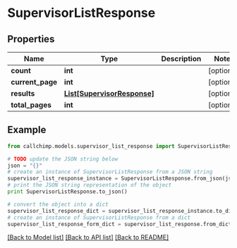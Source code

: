 # SupervisorListResponse


## Properties

Name | Type | Description | Notes
------------ | ------------- | ------------- | -------------
**count** | **int** |  | [optional] 
**current_page** | **int** |  | [optional] 
**results** | [**List[SupervisorResponse]**](SupervisorResponse.md) |  | [optional] 
**total_pages** | **int** |  | [optional] 

## Example

```python
from callchimp.models.supervisor_list_response import SupervisorListResponse

# TODO update the JSON string below
json = "{}"
# create an instance of SupervisorListResponse from a JSON string
supervisor_list_response_instance = SupervisorListResponse.from_json(json)
# print the JSON string representation of the object
print SupervisorListResponse.to_json()

# convert the object into a dict
supervisor_list_response_dict = supervisor_list_response_instance.to_dict()
# create an instance of SupervisorListResponse from a dict
supervisor_list_response_form_dict = supervisor_list_response.from_dict(supervisor_list_response_dict)
```
[[Back to Model list]](../README.md#documentation-for-models) [[Back to API list]](../README.md#documentation-for-api-endpoints) [[Back to README]](../README.md)


